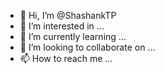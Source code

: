 - 👋 Hi, I’m @ShashankTP
- 👀 I’m interested in ...
- 🌱 I’m currently learning ...
- 💞️ I’m looking to collaborate on ...
- 📫 How to reach me ...

<!---
ShashankTP/ShashankTP is a ✨ special ✨ repository because its `README.md` (this file) appears on your GitHub profile.
You can click the Preview link to take a look at your changes.
--->
